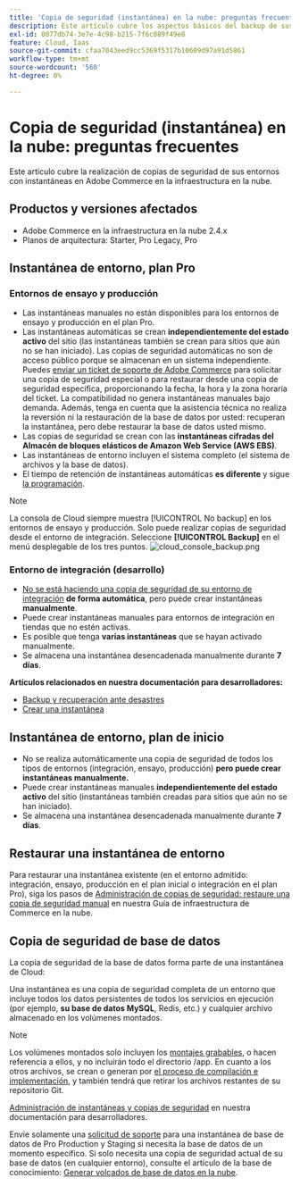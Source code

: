 ```yaml
---
title: 'Copia de seguridad (instantánea) en la nube: preguntas frecuentes'
description: Este artículo cubre los aspectos básicos del backup de sus entornos con instantáneas en Adobe Commerce en la infraestructura en la nube.
exl-id: 0077db74-3e7e-4c98-b215-7f6c089f49e8
feature: Cloud, Iaas
source-git-commit: cfaa7043eed9cc5369f5317b10609d97a91d5861
workflow-type: tm+mt
source-wordcount: '560'
ht-degree: 0%

---
```


# Copia de seguridad (instantánea) en la nube: preguntas frecuentes

Este artículo cubre la realización de copias de seguridad de sus entornos con instantáneas en Adobe Commerce en la infraestructura en la nube.

## Productos y versiones afectados

* Adobe Commerce en la infraestructura en la nube 2.4.x
* Planos de arquitectura: Starter, Pro Legacy, Pro

## Instantánea de entorno, plan Pro

### Entornos de ensayo y producción

* Las instantáneas manuales no están disponibles para los entornos de ensayo y producción en el plan Pro.
* Las instantáneas automáticas se crean **independientemente del estado activo** del sitio (las instantáneas también se crean para sitios que aún no se han iniciado). Las copias de seguridad automáticas no son de acceso público porque se almacenan en un sistema independiente.
Puedes [enviar un ticket de soporte de Adobe Commerce](/docs/commerce-knowledge-base/kb/help-center-guide/magento-help-center-user-guide.html#submit-ticket) para solicitar una copia de seguridad especial o para restaurar desde una copia de seguridad específica, proporcionando la fecha, la hora y la zona horaria del ticket. La compatibilidad no genera instantáneas manuales bajo demanda.
Además, tenga en cuenta que la asistencia técnica no realiza la reversión ni la restauración de la base de datos por usted: recuperan la instantánea, pero debe restaurar la base de datos usted mismo.
* Las copias de seguridad se crean con las **instantáneas cifradas del Almacén de bloques elásticos de Amazon Web Service (AWS EBS)**.
* Las instantáneas de entorno incluyen el sistema completo (el sistema de archivos y la base de datos).
* El tiempo de retención de instantáneas automáticas **es diferente** y sigue [la programación](/docs/commerce-cloud-service/user-guide/architecture/pro-architecture.html?lang=en#backup-and-disaster-recovery).

>[!NOTE]
>La consola de Cloud siempre muestra [!UICONTROL No backup] en los entornos de ensayo y producción. Solo puede realizar copias de seguridad desde el entorno de integración. Seleccione **[!UICONTROL Backup]** en el menú desplegable de los tres puntos.
>![cloud_console_backup.png](assets/cloud_console_backup.png)





### Entorno de integración (desarrollo)

* [No se está haciendo una copia de seguridad de su entorno de integración](/help/announcements/adobe-commerce-announcements/integration-environment-enhancement-request-pro-and-starter.md) **de forma automática**, pero puede crear instantáneas **manualmente**.
* Puede crear instantáneas manuales para entornos de integración en tiendas que no estén activas.
* Es posible que tenga **varias instantáneas** que se hayan activado manualmente.
* Se almacena una instantánea desencadenada manualmente durante **7 días**.

**Artículos relacionados en nuestra documentación para desarrolladores:**

* [Backup y recuperación ante desastres](/docs/commerce-cloud-service/user-guide/architecture/pro-architecture.html#backup-and-disaster-recovery)
* [Crear una instantánea](/docs/commerce-cloud-service/user-guide/develop/storage/snapshots.html)

## Instantánea de entorno, plan de inicio

* No se realiza automáticamente una copia de seguridad de todos los tipos de entornos (integración, ensayo, producción) **pero puede crear instantáneas manualmente.**
* Puede crear instantáneas manuales **independientemente del estado activo** del sitio (instantáneas también creadas para sitios que aún no se han iniciado).
* Se almacena una instantánea desencadenada manualmente durante **7 días**.

## Restaurar una instantánea de entorno

Para restaurar una instantánea existente (en el entorno admitido: integración, ensayo, producción en el plan inicial o integración en el plan Pro), siga los pasos de [Administración de copias de seguridad: restaure una copia de seguridad manual](https://experienceleague.adobe.com/en/docs/commerce-cloud-service/user-guide/develop/storage/snapshots#restore-a-manual-backup) en nuestra Guía de infraestructura de Commerce en la nube.

## Copia de seguridad de base de datos

La copia de seguridad de la base de datos forma parte de una instantánea de Cloud:

>>
Una instantánea es una copia de seguridad completa de un entorno que incluye todos los datos persistentes de todos los servicios en ejecución (por ejemplo, **su base de datos MySQL**, Redis, etc.) y cualquier archivo almacenado en los volúmenes montados.

>[!NOTE]
>
>Los volúmenes montados solo incluyen los [montajes grabables](/docs/commerce-cloud-service/user-guide/configure/app/properties/properties.html?lang=en#mounts), o hacen referencia a ellos, y no incluirán todo el directorio /app. En cuanto a los otros archivos, se crean o generan por [el proceso de compilación e implementación](/docs/commerce-cloud-service/user-guide/architecture/pro-develop-deploy-workflow.html?lang=en#deployment-workflow), y también tendrá que retirar los archivos restantes de su repositorio Git.

[Administración de instantáneas y copias de seguridad](/docs/commerce-cloud-service/user-guide/develop/storage/snapshots.html) en nuestra documentación para desarrolladores.

Envíe solamente una [solicitud de soporte](/docs/commerce-knowledge-base/kb/help-center-guide/magento-help-center-user-guide.html?lang=en#submit-ticket) para una instantánea de base de datos de Pro Production y Staging si necesita la base de datos de un momento específico. Si solo necesita una copia de seguridad actual de su base de datos (en cualquier entorno), consulte el artículo de la base de conocimiento: [Generar volcados de base de datos en la nube](/help/how-to/general/create-database-dump-on-cloud.md).
